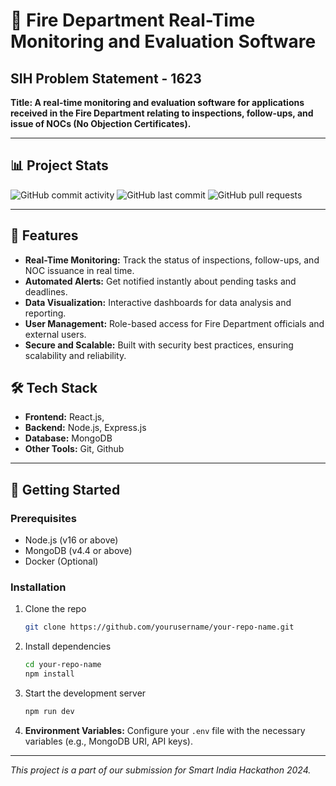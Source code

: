 # 🚒 Fire Department Real-Time Monitoring and Evaluation Software

## SIH Problem Statement - 1623

**Title: A real-time monitoring and evaluation software for applications received in the Fire Department relating to inspections, follow-ups, and issue of NOCs (No Objection Certificates).**

---

## 📊 Project Stats

![GitHub commit activity](https://img.shields.io/github/commit-activity/m/divyanshxcode/FireDeptWebApp)
![GitHub last commit](https://img.shields.io/github/last-commit/divyanshxcode/FireDeptWebApp)
![GitHub pull requests](https://img.shields.io/github/issues-pr/divyanshxcode/FireDeptWebApp)

---


## 🌟 Features

- **Real-Time Monitoring:** Track the status of inspections, follow-ups, and NOC issuance in real time.
- **Automated Alerts:** Get notified instantly about pending tasks and deadlines.
- **Data Visualization:** Interactive dashboards for data analysis and reporting.
- **User Management:** Role-based access for Fire Department officials and external users.
- **Secure and Scalable:** Built with security best practices, ensuring scalability and reliability.

## 🛠️ Tech Stack

- **Frontend:** React.js, 
- **Backend:** Node.js, Express.js
- **Database:** MongoDB
- **Other Tools:** Git, Github

---

## 🚀 Getting Started

### Prerequisites

- Node.js (v16 or above)
- MongoDB (v4.4 or above)
- Docker (Optional)

### Installation

1. Clone the repo
    ```bash
    git clone https://github.com/yourusername/your-repo-name.git
    ```
2. Install dependencies
    ```bash
    cd your-repo-name
    npm install
    ```
3. Start the development server
    ```bash
    npm run dev
    ```

4. **Environment Variables:** Configure your `.env` file with the necessary variables (e.g., MongoDB URI, API keys).

---

_This project is a part of our submission for Smart India Hackathon 2024._

